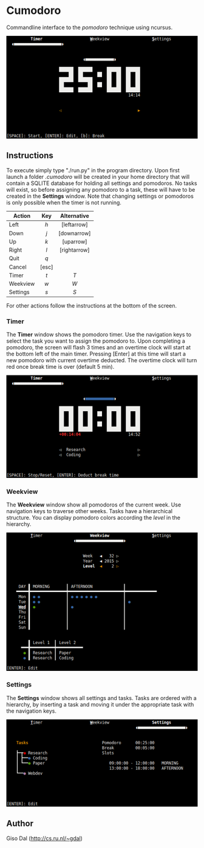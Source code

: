 # Cumodoro
Commandline interface to the *pomodoro* technique using ncursus.

<img style="max-width: 100%;" src="https://raw.githubusercontent.com/gisodal/cumodoro/screenshots/main.png" />

## Instructions
To execute simply type "./run.py" in the program directory. Upon first launch a folder *.cumodoro* will be created in your home directory that will contain a SQLITE database for holding all settings and pomodoros. No tasks will exist, so before assigning any pomodoro to a task, these will have to be created in the **Settings** window. Note that changing settings or pomodoros is only possible when the timer is not running.

| Action        | Key | Alternative |
| ------------- |:-------------:|:----------:|
| Left | *h* | [leftarrow]|
| Down | *j* | [downarrow] | 
| Up | *k* | [uparrow] |
| Right | *l* | [rightarrow] |
| Quit | *q*| |
| Cancel | [esc] |
|Timer | *t* | *T* |
|Weekview | *w* | *W* |
|Settings | *s* | *S* |

For other actions follow the instructions at the bottom of the screen.

### Timer
The **Timer** window shows the pomodoro timer. Use the navigation keys to select the task you want to assign the pomodoro to. Upon completing a pomodoro, the screen will flash 3 times and an overtime clock will start at the bottom left of the main timer. Pressing [Enter] at this time will start a new pomodoro with current overtime deducted. The overtime clock will turn red once break time is over (default 5 min).

<img style="max-width: 100%;" src="https://raw.githubusercontent.com/gisodal/cumodoro/screenshots/timer2.png" />

### Weekview
The **Weekview** window show all pomodoros of the current week. Use navigation keys to traverse other weeks. Tasks have a hierarchical structure. You can display pomodoro colors according the *level* in the hierarchy.

<img style="max-width: 100%;" src="https://raw.githubusercontent.com/gisodal/cumodoro/screenshots/weekview2.png" />

### Settings
The **Settings** window shows all settings and tasks. Tasks are ordered with a hierarchy, by inserting a task and moving it under the appropriate task with the navigation keys.

<img style="max-width: 100%;" src="https://raw.githubusercontent.com/gisodal/cumodoro/screenshots/settings2.png" />

## Author

Giso Dal (http://cs.ru.nl/~gdal)
